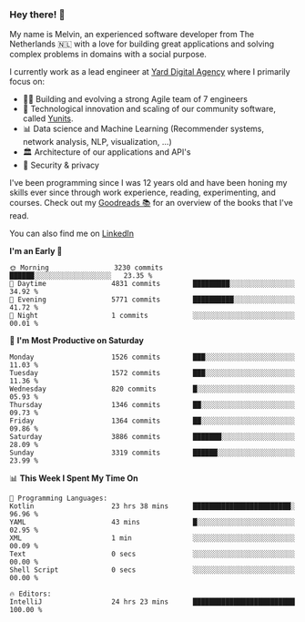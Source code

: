 ### Hey there! 👋

My name is Melvin, an experienced software developer from The Netherlands 🇳🇱 with a love for building great applications and solving complex problems in domains with a social purpose. 

I currently work as a lead engineer at [Yard Digital Agency](https://github.com/yardinternet) where I primarily focus on:

* 👏🏼 Building and evolving a strong Agile team of 7 engineers
* 🚀 Technological innovation and scaling of our community software, called [Yunits](https://www.yunits.com/).
* 📊 Data science and Machine Learning (Recommender systems, network analysis, NLP, visualization, ...)
* 🏛 Architecture of our applications and API's
* 🔐 Security & privacy

I've been programming since I was 12 years old and have been honing my skills ever since through work experience, reading, experimenting, and courses.
Check out my [Goodreads 📚](https://goodreads.com/melvinkoopmans) for an overview of the books that I've read. 

You can also find me on [LinkedIn](https://www.linkedin.com/in/melvinkoopmans)

<!--START_SECTION:waka-->
**I'm an Early 🐤** 

```text
🌞 Morning                3230 commits        ██████░░░░░░░░░░░░░░░░░░░   23.35 % 
🌆 Daytime                4831 commits        █████████░░░░░░░░░░░░░░░░   34.92 % 
🌃 Evening                5771 commits        ██████████░░░░░░░░░░░░░░░   41.72 % 
🌙 Night                  1 commits           ░░░░░░░░░░░░░░░░░░░░░░░░░   00.01 % 
```
📅 **I'm Most Productive on Saturday** 

```text
Monday                   1526 commits        ███░░░░░░░░░░░░░░░░░░░░░░   11.03 % 
Tuesday                  1572 commits        ███░░░░░░░░░░░░░░░░░░░░░░   11.36 % 
Wednesday                820 commits         █░░░░░░░░░░░░░░░░░░░░░░░░   05.93 % 
Thursday                 1346 commits        ██░░░░░░░░░░░░░░░░░░░░░░░   09.73 % 
Friday                   1364 commits        ██░░░░░░░░░░░░░░░░░░░░░░░   09.86 % 
Saturday                 3886 commits        ███████░░░░░░░░░░░░░░░░░░   28.09 % 
Sunday                   3319 commits        ██████░░░░░░░░░░░░░░░░░░░   23.99 % 
```


📊 **This Week I Spent My Time On** 

```text
💬 Programming Languages: 
Kotlin                   23 hrs 38 mins      ████████████████████████░   96.96 % 
YAML                     43 mins             █░░░░░░░░░░░░░░░░░░░░░░░░   02.95 % 
XML                      1 min               ░░░░░░░░░░░░░░░░░░░░░░░░░   00.09 % 
Text                     0 secs              ░░░░░░░░░░░░░░░░░░░░░░░░░   00.00 % 
Shell Script             0 secs              ░░░░░░░░░░░░░░░░░░░░░░░░░   00.00 % 

🔥 Editors: 
IntelliJ                 24 hrs 23 mins      █████████████████████████   100.00 % 
```


<!--END_SECTION:waka-->

